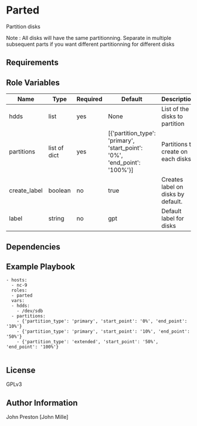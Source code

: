 Parted
=========

Partition disks

Note : All disks will have the same partitionning. Separate in multiple subsequent parts if you want different partitionning for different disks

Requirements
------------


Role Variables
--------------

| Name | Type | Required | Default | Description
|--- |--- |--- |--- |---
| hdds | list | yes | None | List of the disks to partition
| partitions | list of dict | yes | [{'partition_type': 'primary', 'start_point': '0%', 'end_point': '100%'}] | Partitions to create on each disks
| create_label | boolean | no | true | Creates label on disks by default.
| label | string | no | gpt | Default label for disks

Dependencies
------------


Example Playbook
----------------

```
- hosts:
  - nc-9
  roles:
  - parted
  vars:
  - hdds:
    - /dev/sdb
  - partitions:
    - {'partition_type': 'primary', 'start_point': '0%', 'end_point': '10%'}
    - {'partition_type': 'primary', 'start_point': '10%', 'end_point': '50%'}
    - {'partition_type': 'extended', 'start_point': '50%', 'end_point': '100%'}


```

License
-------

GPLv3

Author Information
------------------

John Preston [John Mille]
